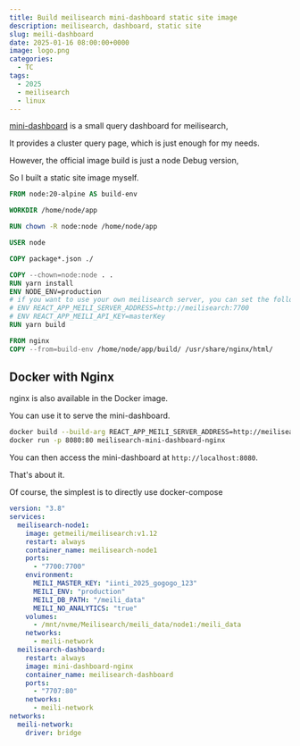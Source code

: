 ```yaml
---
title: Build meilisearch mini-dashboard static site image
description: meilisearch, dashboard, static site
slug: meili-dashboard
date: 2025-01-16 08:00:00+0000
image: logo.png
categories:
  - TC
tags:
  - 2025
  - meilisearch
  - linux
---
```


[mini-dashboard](https://github.com/meilisearch/mini-dashboard) is a small query dashboard for meilisearch,

It provides a cluster query page, which is just enough for my needs.

However, the official image build is just a node Debug version,

So I built a static site image myself.

```dockerfile
FROM node:20-alpine AS build-env

WORKDIR /home/node/app

RUN chown -R node:node /home/node/app

USER node

COPY package*.json ./

COPY --chown=node:node . .
RUN yarn install
ENV NODE_ENV=production
# if you want to use your own meilisearch server, you can set the following env
# ENV REACT_APP_MEILI_SERVER_ADDRESS=http://meilisearch:7700
# ENV REACT_APP_MEILI_API_KEY=masterKey
RUN yarn build

FROM nginx
COPY --from=build-env /home/node/app/build/ /usr/share/nginx/html/
```

## Docker with Nginx

nginx is also available in the Docker image.

You can use it to serve the mini-dashboard.

```bash
docker build --build-arg REACT_APP_MEILI_SERVER_ADDRESS=http://meilisearch:7700 -t meilisearch-mini-dashboard-nginx . -f Dockerfile.nginx
docker run -p 8080:80 meilisearch-mini-dashboard-nginx
```

You can then access the mini-dashboard at `http://localhost:8080`.

That's about it.

Of course, the simplest is to directly use docker-compose

```yaml
version: "3.8"
services:
  meilisearch-node1:
    image: getmeili/meilisearch:v1.12
    restart: always
    container_name: meilisearch-node1
    ports:
      - "7700:7700"
    environment:
      MEILI_MASTER_KEY: "iinti_2025_gogogo_123"
      MEILI_ENV: "production"
      MEILI_DB_PATH: "/meili_data"
      MEILI_NO_ANALYTICS: "true"
    volumes:
      - /mnt/nvme/Meilisearch/meili_data/node1:/meili_data
    networks:
      - meili-network
  meilisearch-dashboard:
    restart: always
    image: mini-dashboard-nginx
    container_name: meilisearch-dashboard
    ports:
      - "7707:80"
    networks:
      - meili-network
networks:
  meili-network:
    driver: bridge
```
